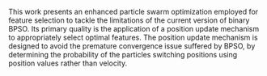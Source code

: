 This work presents an enhanced particle swarm optimization employed for feature selection to tackle the limitations of the current version of binary BPSO. Its primary quality is the application of a position update mechanism to appropriately select optimal features. The position update mechanism is designed to avoid the premature convergence issue suffered by BPSO, by determining the probability of the particles switching positions using position values rather than velocity. 
